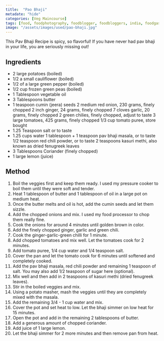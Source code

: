 ```yaml
---
title:  "Pao Bhaji"
metadate: "hide"
categories: [Veg Maincourse]
tags: [food, foodphotography, foodblogger, foodbloggers, india, foodgasm, indianfood, love, foodcoma, foodporn,indiancooking, indianrecipe, foodlovers, indianfood, indianfoodbloggers, foodiesofinstagram, foodlove, indian, indiancouple, eatlocal, eathealthy, eatwell, desifood, trending, tasty, taste, yummyinmytummy, foodie, instafood, instafoodie, foodstagram, instagood, passionatepaprika, foodblog, easy, indian, recipe, mothersrecipe, cooking, easycooking, easyrecipe, simple, simplefood ]
image: "/assets/images/used/pao-bhaji.jpg"
---
```


This Pav Bhaji Recipe is spicy, so flavorful! If you have never had pav bhaji in your life, you are seriously missing out!

## Ingredients

- 2 large potatoes (boiled)
- 1/2 a small cauliflower (boiled)
- 1/2 of a large green pepper (boiled)
- 1/2 cup frozen green peas (boiled)
- 1 Tablespoon vegetable oil
- 3 Tablespoons butter
- 1 teaspoon cumin (jeera) seeds
2 medium red onion, 230 grams, finely chopped
2 inch ginger, 24 grams, finely chopped
7 cloves garlic, 20 grams, finely chopped
2 green chilies, finely chopped, adjust to taste
3 large tomatoes, 425 grams, finely chopped
1/3 cup tomato puree, store bought
- 1.25 Teaspoon salt or to taste
- 1.25 cups water
1 tablespoon + 1 teaspoon pav bhaji masala, or to taste
1/2 teaspoon red chili powder, or to taste
2 teaspoons kasuri methi, also known as dried fenugreek leaves
- 3 Tablespoons Coriander (finely chopped)
- 1 large lemon (juice)

## Method

1. Boil the veggies first and keep them ready. I used my pressure cooker to boil them until they were soft and tender. 
2. Heat 1 tablespoon of butter and 1 tablespoon of oil in a large pot on medium heat. 
3. Once the butter melts and oil is hot, add the cumin seeds and let them sizzle.
4. Add the chopped onions and mix. I used my food processor to chop them really fine.
5. Cook the onions for around 4 minutes until golden brown in color. 
6. Add the finely chopped ginger, garlic and green chili.  
7. Cook the ginger-garlic-green chilli for 1 minute.
8. Add chopped tomatoes and mix well. Let the tomatoes cook for 2 minutes.
9. Add tomato puree, 1/4 cup water and 1/4 teaspoon salt. 
10. Cover the pan and let the tomato cook for 6 minutes until softened and completely cooked.
11. Add the pav bhaji masala, red chili powder and remaining 1 teaspoon of salt. You may also add 1/2 teaspoon of sugar here (optional).
12. Mix well and then add in 2 teaspoons of kasuri methi (dried fenugreek leaves).
13. Stir in the boiled veggies and mix. 
14. Using a potato masher, mash the veggies until they are completely mixed with the masala.
15. Add the remaining 3/4 - 1 cup water and mix.
16. Cover the pot and set heat to low. Let the bhaji simmer on low heat for 15 minutes.
17. Open the pot and add in the remaining 2 tablespoons of butter.
18. Add a generous amount of chopped coriander.
19. Add juice of 1 large lemon. 
20. Let the bhaji simmer for 2 more minutes and then remove pan from heat.

